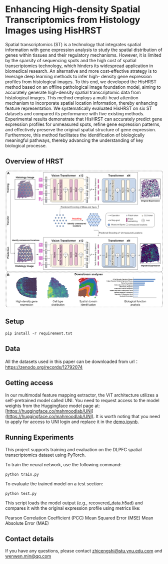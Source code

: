 # Enhancing High-density Spatial Transcriptomics from Histology Images using HisHRST
Spatial transcriptomics (ST) is a technology that integrates spatial information with gene expression analysis to study
the spatial distribution of genes within tissues and their regulatory mechanisms. However, it is limited by the sparsity
of sequencing spots and the high cost of spatial transcriptomics technology, which hinders its widespread application in
biomedical research. An alternative and more cost-effective strategy is to leverage deep learning methods to infer high-
density gene expression profiles from histological images. To this end, we developed the HisHRST method based on an
offline pathological image foundation model, aiming to accurately generate high-density spatial transcriptomic data from
histological images. This method employs a multi-head attention mechanism to incorporate spatial location information,
thereby enhancing feature representation. We systematically evaluated HisHRST on six ST datasets and compared its
performance with five existing methods. Experimental results demonstrate that HisHRST can accurately predict gene
expression profiles for unmeasured spots, refine gene expression patterns, and effectively preserve the original spatial
structure of gene expression. Furthermore, this method facilitates the identification of biologically meaningful pathways,
thereby advancing the understanding of key biological processe.


## Overview of HRST

![](model.png)

## Setup
```
pip install -r requirement.txt
```

## Data
All the datasets used in this paper can be downloaded from url：https://zenodo.org/records/12792074

## Getting access
In our multimodal feature mapping extractor, the ViT architecture utilizes a self-pretrained model called UNI. You need to request access to the model weights from the Huggingface model page at:[https://huggingface.co/mahmoodlab/UNI](https://huggingface.co/mahmoodlab/UNI). It is worth noting that you need to apply for access to UNI login and replace it in the [demo.ipynb](demo.ipynb).

## Running Experiments

This project supports training and evaluation on the DLPFC spatial transcriptomics dataset using PyTorch.

To train the neural network, use the following command:

```
python train.py
```
To evaluate the trained model on a test section:

```
python test.py
```

This script loads the model output (e.g., recovered_data.h5ad) and compares it with the original expression profile using metrics like:

Pearson Correlation Coefficient (PCC)  Mean Squared Error (MSE)  Mean Absolute Error (MAE)

## Contact details

If you have any questions, please contact zhicengshi@stu.ynu.edu.com and wenwen.min@qq.com
